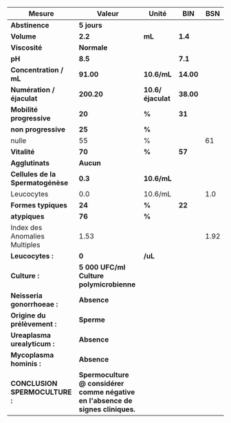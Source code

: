 |              Mesure             |                                     Valeur                                    |      Unité      |   BIN   | BSN|
|---------------------------------|-------------------------------------------------------------------------------|-----------------|---------|----|
|          **Abstinence**         |                                  **5 jours**                                  |                 |         |    |
|            **Volume**           |                                    **2.2**                                    |      **mL**     | **1.4** |    |
|          **Viscosité**          |                                  **Normale**                                  |                 |         |    |
|              **pH**             |                                    **8.5**                                    |                 | **7.1** |    |
|      **Concentration / mL**     |                                   **91.00**                                   |   **10.6/mL**   |**14.00**|    |
|    **Numération / éjaculat**    |                                   **200.20**                                  |**10.6/éjaculat**|**38.00**|    |
|     **Mobilité progressive**    |                                     **20**                                    |      **%**      |  **31** |    |
|       **non progressive**       |                                     **25**                                    |      **%**      |         |    |
|              nulle              |                                       55                                      |        %        |         | 61 |
|           **Vitalité**          |                                     **70**                                    |      **%**      |  **57** |    |
|         **Agglutinats**         |                                   **Aucun**                                   |                 |         |    |
|**Cellules de la Spermatogénèse**|                                    **0.3**                                    |   **10.6/mL**   |         |    |
|            Leucocytes           |                                      0.0                                      |     10.6/mL     |         | 1.0|
|       **Formes typiques**       |                                     **24**                                    |      **%**      |  **22** |    |
|          **atypiques**          |                                     **76**                                    |      **%**      |         |    |
|  Index des Anomalies Multiples  |                                      1.53                                     |                 |         |1.92|
|         **Leucocytes :**        |                                     **0**                                     |     **/uL**     |         |    |
|          **Culture :**          |                    **5 000 UFC/ml Culture polymicrobienne**                   |                 |         |    |
|   **Neisseria gonorrhoeae :**   |                                  **Absence**                                  |                 |         |    |
|   **Origine du prélèvement :**  |                                   **Sperme**                                  |                 |         |    |
|   **Ureaplasma urealyticum :**  |                                  **Absence**                                  |                 |         |    |
|     **Mycoplasma hominis :**    |                                  **Absence**                                  |                 |         |    |
|  **CONCLUSION SPERMOCULTURE :** |**Spermoculture @ considérer comme négative en l'absence de signes cliniques.**|                 |         |    |